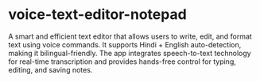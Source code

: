 # voice-text-editor-notepad
A smart and efficient text editor that allows users to write, edit, and format text using voice commands. It supports Hindi + English auto-detection, making it bilingual-friendly. The app integrates speech-to-text technology for real-time transcription and provides hands-free control for typing, editing, and saving notes.
